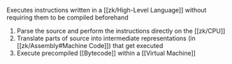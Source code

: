 Executes instructions written in a [[zk/High-Level Language]] without requiring them to be compiled beforehand

1. Parse the source and perform the instructions directly on the [[zk/CPU]]
2. Translate parts of source into intermediate representations (in [[zk/Assembly#Machine Code]]) that get executed
3. Execute precompiled [[Bytecode]] within a [[Virtual Machine]]